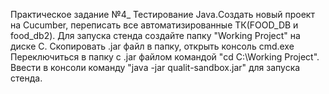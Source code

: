Практическое задание №4_ Тестирование Java.Создать новый проект на Cucumber, переписать все автоматизированные ТК(FOOD_DB и food_db2). Для запуска стенда создайте папку "Working Project" на диске C. Скопировать .jar файл в папку, открыть консоль cmd.exe Переключиться в папку с .jar файлом командой "cd C:\Working Project". Ввести в консоли команду "java -jar qualit-sandbox.jar" для запуска стенда.
